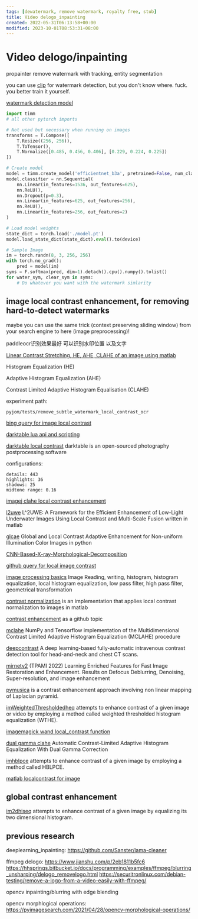 ```yaml
---
tags: [dewatermark, remove watermark, royalty free, stub]
title: Video delogo_inpainting
created: 2022-05-31T06:13:58+00:00
modified: 2023-10-01T08:53:31+08:00
---
```


# Video delogo/inpainting

propainter remove watermark with tracking, entity segmentation


you can use [clip](https://github.com/LAION-AI/LAION-5B-WatermarkDetection) for watermark detection, but you don't know where. fuck. you better train it yourself.


[watermark detection model](https://wandb.ai/arkseal/laion-watermark-detection/artifacts/model/model/f88165bb9d2cbccc51b5)

```python
import timm
# all other pytorch imports

# Not used but necessary when running on images
transforms = T.Compose([
    T.Resize((256, 256)),
    T.ToTensor(),
    T.Normalize([0.485, 0.456, 0.406], [0.229, 0.224, 0.225])
])

# Create model
model = timm.create_model('efficientnet_b3a', pretrained=False, num_classes=2)
model.classifier = nn.Sequential(
    nn.Linear(in_features=1536, out_features=625),
    nn.ReLU(),
    nn.Dropout(p=0.3),
    nn.Linear(in_features=625, out_features=256),
    nn.ReLU(),
    nn.Linear(in_features=256, out_features=2)
)

# Load model weights
state_dict = torch.load('./model.pt')
model.load_state_dict(state_dict).eval().to(device)

# Sample Image
im = torch.randn(8, 3, 256, 256)
with torch.no_grad():
    pred = model(im)
syms = F.softmax(pred, dim=1).detach().cpu().numpy().tolist()
for water_sym, clear_sym in syms:
    # Do whatever you want with the watermark simlarity
```


## image local contrast enhancement, for removing hard-to-detect watermarks

maybe you can use the same trick (context preserving sliding window) from your search engine to here (image preprocessing)!

paddleocr识别效果最好 可以识别水印位置 以及文字

[Linear Contrast Stretching, HE, AHE, CLAHE of an image using matlab](https://github.com/Tejesh-Raut/Image-Linear-Contrast-Stretching-HE-AHE-CLAHE-Gray-Scale-Transformation)

Histogram Equalization (HE)

Adaptive Histogram Equalization (AHE)

Contrast Limited Adaptive Histogram Equalisation (CLAHE)

experiment path:

`pyjom/tests/remove_subtle_watermark_local_contrast_ocr`

[bing query for image local contrast](https://cn.bing.com/search?q=image+local+contrast&qs=n&form=QBRE&sp=-1&pq=image+local+contrast&sc=2-20&sk=&cvid=55BB4B6B6AE74F8FA6271F34C6201403&ghsh=0&ghacc=0&ghpl=)

[darktable lua api and scripting](https://darktable-org.github.io/luadocs/lua.scripts.manual/scripts/examples/api_version)

[darktable local contrast](https://docs.darktable.org/usermanual/development/en/module-reference/processing-modules/local-contrast/) darktable is an open-sourced photography postprocessing software

configurations:
```log
details: 443
highlights: 36
shadows: 25
midtone range: 0.16
```

[imagej clahe local contrast enhancement](https://imagej.net/plugins/clahe)

[l2uwe](https://github.com/tunai/l2uwe) L^2UWE: A Framework for the Efficient Enhancement of Low-Light Underwater Images Using Local Contrast and Multi-Scale Fusion written in matlab

[glcae](https://github.com/pengyan510/glcae) Global and Local Contrast Adaptive Enhancement for Non-uniform Illumination Color Images in python

[CNN-Based-X-ray-Morphological-Decomposition](https://github.com/tahanimadmad/CNN-Based-X-ray-Morphological-Decomposition-)

[github query for local image contrast](https://github.com/search?p=2&q=image+local+contrast&type=Repositories)

[image processing basics](https://github.com/Auggen21/image_processing_basics) Image Reading, writing, histogram, histogram equalization, local histogram equalization, low pass filter, high pass filter, geometrical transformation

[contrast normalization](https://github.com/Dinista/Contrast-Normalization) is an implementation that applies local contrast normalization to images in matlab

[contrast enhancement](https://github.com/topics/contrast-enhancement?l=python) as a github topic

[mclahe](https://github.com/VincentStimper/mclahe) NumPy and Tensorflow implementation of the Multidimensional Contrast Limited Adaptive Histogram Equalization (MCLAHE) procedure

[deepcontrast](https://github.com/AIM-Harvard/DeepContrast) A deep learning-based fully-automatic intravenous contrast detection tool for head-and-neck and chest CT scans.

[mirnetv2](https://github.com/swz30/MIRNetv2) (TPAMI 2022) Learning Enriched Features for Fast Image Restoration and Enhancement. Results on Defocus Deblurring, Denoising, Super-resolution, and image enhancement

[pymusica](https://github.com/lafith/pymusica) is a contrast enhancement approach involving non linear mapping of Laplacian pyramid.

[imWeightedThresholdedheq](https://github.com/Mamdasn/imWeightedThresholdedheq) attempts to enhance contrast of a given image or video by employing a method called weighted thresholded histogram equalization (WTHE).

[imagemagick wand local_contrast function](https://www.geeksforgeeks.org/wand-local_contrast-function-python/)

[dual gamma clahe](https://github.com/dimimal/dual_gamma_clahe) Automatic Contrast-Limited Adaptive Histogram Equalization With Dual Gamma Correction

[imhblpce](https://github.com/Mamdasn/imhblpce) attempts to enhance contrast of a given image by employing a method called HBLPCE.

[matlab localcontrast for image](https://ww2.mathworks.cn/help/images/ref/localcontrast.html)

## global contrast enhancement

[im2dhiseq](https://github.com/Mamdasn/im2dhisteq)  attempts to enhance contrast of a given image by equalizing its two dimensional histogram.

## previous research

deeplearning_inpainting:
https://github.com/Sanster/lama-cleaner

ffmpeg delogo:
https://www.jianshu.com/p/2eb1811b5fc6
https://hhsprings.bitbucket.io/docs/programming/examples/ffmpeg/blurring_unsharping/delogo_removelogo.html
https://securitronlinux.com/debian-testing/remove-a-logo-from-a-video-easily-with-ffmpeg/

opencv inpainting/blurring with edge blending

opencv morphlogical operations:
https://pyimagesearch.com/2021/04/28/opencv-morphological-operations/
